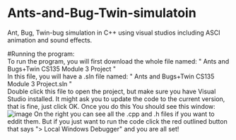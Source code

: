 # Ants-and-Bug-Twin-simulatoin
Ant, Bug, Twin-bug simulation in C++ using visual studios including ASCI animation and sound effects.

#Running the program:    
                                                                                                                                                                                           To run the program, you will first download the whole file named: " Ants and Bugs+Twin CS135 Module 3 Project "                                                            
        In this file, you will have a .sln file named: " Ants and Bugs+Twin CS135 Module 3 Project.sln "                                                         
        Double click this file to open the project, but make sure you have Visual Studio installed. It might ask you to update the code to the current version, that is fine, just         click OK. 
        Once you do this You should see this window: ![image](https://github.com/user-attachments/assets/d7bb53c1-18d2-47e7-898d-31a13c3d554b)
 On the right you can see all the .cpp and .h files if you want to eddit them. But if you just want to run the code click the red outlined button that says "> Local Windows Debugger" and you are all set!

        
